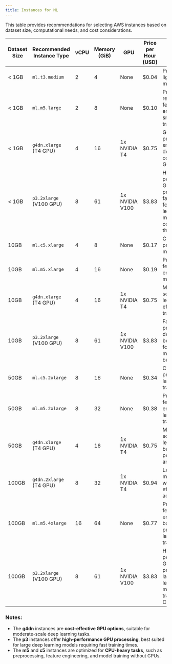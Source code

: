 ```yaml
---
title: Instances for ML
---
```


This table provides recommendations for selecting AWS instances based on dataset size, computational needs, and cost considerations.

| **Dataset Size** | **Recommended Instance Type** | **vCPU** | **Memory (GiB)** | **GPU** | **Price per Hour (USD)** | **Suitable Tasks** |
|-----------------|------------------------------|----------|------------------|---------|--------------------------|--------------------|
| < 1GB          | `ml.t3.medium`                | 2        | 4                | None    | $0.04                    | Preprocessing, lightweight model training |
| < 1GB          | `ml.m5.large`                 | 2        | 8                | None    | $0.10                    | Preprocessing, regression, feature engineering, small model training |
| < 1GB          | `g4dn.xlarge` (T4 GPU)        | 4        | 16               | 1x NVIDIA T4 | $0.75 | GPU processing for small-scale deep learning, cost-effective GPU option |
| < 1GB          | `p3.2xlarge` (V100 GPU)       | 8        | 61               | 1x NVIDIA V100 | $3.83 | High-performance GPU processing, faster training for deep learning models, higher cost but faster than `g4dn` |
| 10GB          | `ml.c5.xlarge`                | 4        | 8                | None    | $0.17                    | CPU-heavy processing, model training |
| 10GB          | `ml.m5.xlarge`                | 4        | 16               | None    | $0.19                    | Preprocessing, feature engineering, model training |
| 10GB          | `g4dn.xlarge` (T4 GPU)        | 4        | 16               | 1x NVIDIA T4 | $0.75 | Moderate-scale deep learning, cost-effective GPU training |
| 10GB          | `p3.2xlarge` (V100 GPU)       | 8        | 61               | 1x NVIDIA V100 | $3.83 | Faster GPU processing for deep learning, better suited for larger models if budget allows |
| 50GB          | `ml.c5.2xlarge`               | 8        | 16               | None    | $0.34                    | CPU-heavy processing, large model training |
| 50GB          | `ml.m5.2xlarge`               | 8        | 32               | None    | $0.38                    | Preprocessing, feature engineering, large model training |
| 50GB          | `g4dn.xlarge` (T4 GPU)        | 4        | 16               | 1x NVIDIA T4 | $0.75 | Moderate-scale deep learning, balanced performance and cost |
| 100GB         | `g4dn.2xlarge` (T4 GPU)       | 8        | 32               | 1x NVIDIA T4 | $0.94 | Large-scale model training with cost-effective GPU acceleration |
| 100GB         | `ml.m5.4xlarge`               | 16       | 64               | None    | $0.77                    | Preprocessing, feature engineering, batch processing, large model training |
| 100GB         | `p3.2xlarge` (V100 GPU)       | 8        | 61               | 1x NVIDIA V100 | $3.83 | High-performance GPU processing for large deep learning models (e.g., transformers, CNNs) |

### Notes:
- The **g4dn** instances are **cost-effective GPU options**, suitable for moderate-scale deep learning tasks.
- The **p3** instances offer **high-performance GPU processing**, best suited for large deep learning models requiring fast training times.
- The **m5** and **c5** instances are optimized for **CPU-heavy tasks**, such as preprocessing, feature engineering, and model training without GPUs.
